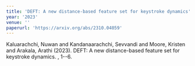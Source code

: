 ```yaml
---
title: 'DEFT: A new distance-based feature set for keystroke dynamics'
year: '2023'
venue: ''
paperurl: 'https://arxiv.org/abs/2310.04059'
---
```

Kaluarachchi, Nuwan and Kandanaarachchi, Sevvandi and Moore, Kristen and Arakala, Arathi (2023). DEFT: A new distance-based feature set for keystroke dynamics. , 1--6.

